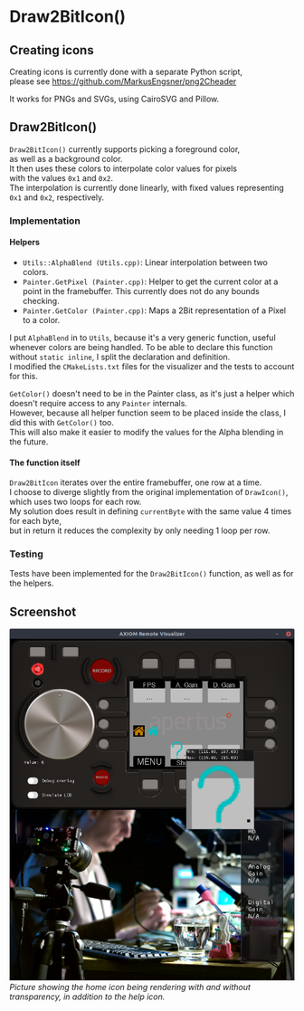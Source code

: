# Draw2BitIcon()

## Creating icons
Creating icons is currently done with a separate Python script,  
please see https://github.com/MarkusEngsner/png2Cheader

It works for PNGs and SVGs, using CairoSVG and Pillow.


## Draw2BitIcon()
`Draw2BitIcon()` currently supports picking a foreground color,  
as well as a background color.  
It then uses these colors to interpolate color values for pixels  
with the values `0x1` and `0x2`.  
The interpolation is currently done linearly,
with fixed values representing `0x1` and `0x2`, respectively.  


### Implementation

#### Helpers  

* `Utils::AlphaBlend (Utils.cpp)`: Linear interpolation between two colors.
* `Painter.GetPixel (Painter.cpp)`: Helper to get the
  current color at a point in the framebuffer. 
  This currently does not do any bounds checking.
* `Painter.GetColor (Painter.cpp)`: Maps a 2Bit representation of a Pixel to a color.

I put `AlphaBlend` in to `Utils`, because it's a very generic function,
useful whenever colors are being handled.
To be able to declare this function without `static inline`,
I split the declaration and definition.  
I modified the `CMakeLists.txt` files for the visualizer and the
tests to account for this.

`GetColor()` doesn't need to be in the Painter class, 
as it's just a helper which doesn't require access to any `Painter` internals.  
However, because all helper function seem to be placed inside the class,
I did this with `GetColor()` too.  
This will also make it easier to modify the values for the Alpha blending
in the future.

#### The function itself

`Draw2BitIcon` iterates over the entire framebuffer, one row at a time.  
I choose to diverge slightly from the original implementation of `DrawIcon()`,  
which uses two loops for each row.  
My solution does result in defining `currentByte` 
with the same value 4 times for each byte,  
but in return it reduces the complexity by only needing 1 loop per row.




### Testing
Tests have been implemented for the `Draw2BitIcon()` function,
as well as for the helpers.


## Screenshot
![Demo of Draw2BitIcon()](gsoc.png)
*Picture showing the home icon being rendering with and without transparency,
in addition to the help icon.*
